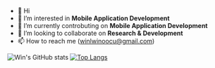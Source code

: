 - 👋 Hi
- 👀 I’m interested in **Mobile Application Development**
- 🌱 I’m currently controbuting on **Mobile Application Development**
- 💞️ I’m looking to collaborate on **Research & Development**
- 📫 How to reach me (winlwinoocu@gmail.com)

![Win's GitHub stats](https://github-readme-stats.vercel.app/api?username=yayyar&&show_icons=true&theme=tokyonight&count_private=true)
[![Top Langs](https://github-readme-stats.vercel.app/api/top-langs/?username=yayyar&layout=compact&theme=tokyonight&langs_count=8)](https://github.com/anuraghazra/github-readme-stats)

<!---
Win-Lwin-Oo/Win-Lwin-Oo is a ✨ special ✨ repository because its `README.md` (this file) appears on your GitHub profile.
You can click the Preview link to take a look at your changes.
--->

